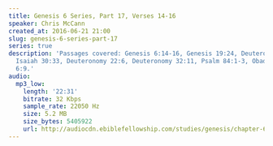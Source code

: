 ```yaml
---
title: Genesis 6 Series, Part 17, Verses 14-16
speaker: Chris McCann
created_at: 2016-06-21 21:00
slug: genesis-6-series-part-17
series: true
description: 'Passages covered: Genesis 6:14-16, Genesis 19:24, Deuteronomy 29:23,
  Isaiah 30:33, Deuteronomy 22:6, Deuteronomy 32:11, Psalm 84:1-3, Obadiah 3-4  Revelation
  6:9.'
audio:
  mp3_low:
    length: '22:31'
    bitrate: 32 Kbps
    sample_rate: 22050 Hz
    size: 5.2 MB
    size_bytes: 5405922
    url: http://audiocdn.ebiblefellowship.com/studies/genesis/chapter-6/2016.06.21_McCann_-_Genesis_6_Series_Part_17.mp3
---
```

